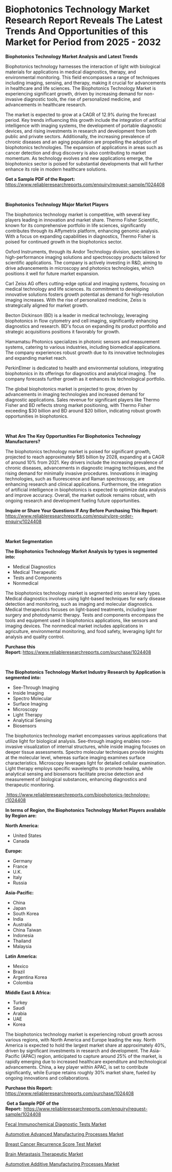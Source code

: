 <p><h1>Biophotonics Technology Market Research Report Reveals The Latest Trends And Opportunities of this Market for Period from 2025 - 2032</h1></p><p><strong>Biophotonics Technology Market Analysis and Latest Trends</strong></p>
<p><p>Biophotonics technology harnesses the interaction of light with biological materials for applications in medical diagnostics, therapy, and environmental monitoring. This field encompasses a range of techniques including imaging, sensing, and therapy, making it crucial for advancements in healthcare and life sciences. The Biophotonics Technology Market is experiencing significant growth, driven by increasing demand for non-invasive diagnostic tools, the rise of personalized medicine, and advancements in healthcare research. </p><p>The market is expected to grow at a CAGR of 12.9% during the forecast period. Key trends influencing this growth include the integration of artificial intelligence with imaging systems, the development of portable diagnostic devices, and rising investments in research and development from both public and private sectors. Additionally, the increasing prevalence of chronic diseases and an aging population are propelling the adoption of biophotonics technologies. The expansion of applications in areas such as cancer detection and drug discovery is also contributing to market momentum. As technology evolves and new applications emerge, the biophotonics sector is poised for substantial developments that will further enhance its role in modern healthcare solutions.</p></p>
<p><strong>Get a Sample PDF of the Report:&nbsp;</strong> <a href="https://www.reliableresearchreports.com/enquiry/request-sample/1024408?utm_campaign=37&utm_medium=2&utm_source=Github&utm_content=ia&utm_term=07032025&utm_id=biophotonics-technology">https://www.reliableresearchreports.com/enquiry/request-sample/1024408</a></p>
<p>&nbsp;</p>
<p><strong>Biophotonics Technology Major Market Players</strong></p>
<p><p>The biophotonics technology market is competitive, with several key players leading in innovation and market share. Thermo Fisher Scientific, known for its comprehensive portfolio in life sciences, significantly contributes through its Affymetrix platform, enhancing genomic analysis. With a focus on expanding capabilities in diagnostics, Thermo Fisher is poised for continued growth in the biophotonics sector.</p><p>Oxford Instruments, through its Andor Technology division, specializes in high-performance imaging solutions and spectroscopy products tailored for scientific applications. The company is actively investing in R&D, aiming to drive advancements in microscopy and photonics technologies, which positions it well for future market expansion.</p><p>Carl Zeiss AG offers cutting-edge optical and imaging systems, focusing on medical technology and life sciences. Its commitment to developing innovative solutions fosters growth potential as demand for high-resolution imaging increases. With the rise of personalized medicine, Zeiss is strategically aligned for market growth.</p><p>Becton Dickinson (BD) is a leader in medical technology, leveraging biophotonics in flow cytometry and cell imaging, significantly enhancing diagnostics and research. BD's focus on expanding its product portfolio and strategic acquisitions positions it favorably for growth.</p><p>Hamamatsu Photonics specializes in photonic sensors and measurement systems, catering to various industries, including biomedical applications. The company experiences robust growth due to its innovative technologies and expanding market reach.</p><p>PerkinElmer is dedicated to health and environmental solutions, integrating biophotonics in its offerings for diagnostics and analytical imaging. The company forecasts further growth as it enhances its technological portfolio.</p><p>The global biophotonics market is projected to grow, driven by advancements in imaging technologies and increased demand for diagnostic applications. Sales revenue for significant players like Thermo Fisher and BD reflects strong market positioning, with Thermo Fisher exceeding $30 billion and BD around $20 billion, indicating robust growth opportunities in biophotonics.</p></p>
<p>&nbsp;</p>
<p><strong>What Are The Key Opportunities For Biophotonics Technology Manufacturers?</strong></p>
<p><p>The biophotonics technology market is poised for significant growth, projected to reach approximately $85 billion by 2028, expanding at a CAGR of around 10% from 2021. Key drivers include the increasing prevalence of chronic diseases, advancements in diagnostic imaging techniques, and the rising demand for minimally invasive procedures. Innovations in imaging technologies, such as fluorescence and Raman spectroscopy, are enhancing research and clinical applications. Furthermore, the integration of artificial intelligence in biophotonics is expected to optimize data analysis and improve accuracy. Overall, the market outlook remains robust, with ongoing research and development fueling future opportunities.</p></p>
<p><strong>Inquire or Share Your Questions If Any Before Purchasing This Report:</strong> <a href="https://www.reliableresearchreports.com/enquiry/pre-order-enquiry/1024408?utm_campaign=37&utm_medium=2&utm_source=Github&utm_content=ia&utm_term=07032025&utm_id=biophotonics-technology">https://www.reliableresearchreports.com/enquiry/pre-order-enquiry/1024408</a></p>
<p>&nbsp;</p>
<p><strong>Market Segmentation</strong></p>
<p><strong>The Biophotonics Technology Market Analysis by types is segmented into:</strong></p>
<p><ul><li>Medical Diagnostics</li><li>Medical Therapeutic</li><li>Tests and Components</li><li>Nonmedical</li></ul></p>
<p><p>The biophotonics technology market is segmented into several key types. Medical diagnostics involves using light-based techniques for early disease detection and monitoring, such as imaging and molecular diagnostics. Medical therapeutics focuses on light-based treatments, including laser surgery and photodynamic therapy. Tests and components encompass the tools and equipment used in biophotonics applications, like sensors and imaging devices. The nonmedical market includes applications in agriculture, environmental monitoring, and food safety, leveraging light for analysis and quality control.</p></p>
<p><strong>Purchase this Report:&nbsp;</strong><a href="https://www.reliableresearchreports.com/purchase/1024408?utm_campaign=37&utm_medium=2&utm_source=Github&utm_content=ia&utm_term=07032025&utm_id=biophotonics-technology">https://www.reliableresearchreports.com/purchase/1024408</a></p>
<p>&nbsp;</p>
<p><strong>The Biophotonics Technology Market Industry Research by Application is segmented into:</strong></p>
<p><ul><li>See-Through Imaging</li><li>Inside Imaging</li><li>Spectro Molecular</li><li>Surface Imaging</li><li>Microscopy</li><li>Light Therapy</li><li>Analytical Sensing</li><li>Biosensors</li></ul></p>
<p><p>The biophotonics technology market encompasses various applications that utilize light for biological analysis. See-through imaging enables non-invasive visualization of internal structures, while inside imaging focuses on deeper tissue assessments. Spectro molecular techniques provide insights at the molecular level, whereas surface imaging examines surface characteristics. Microscopy leverages light for detailed cellular examination. Light therapy employs specific wavelengths to promote healing, while analytical sensing and biosensors facilitate precise detection and measurement of biological substances, enhancing diagnostics and therapeutic monitoring.</p></p>
<p><a href="https://www.reliableresearchreports.com/biophotonics-technology-r1024408?utm_campaign=37&utm_medium=2&utm_source=Github&utm_content=ia&utm_term=07032025&utm_id=biophotonics-technology">&nbsp;https://www.reliableresearchreports.com/biophotonics-technology-r1024408</a></p>
<p><strong>In terms of Region, the Biophotonics Technology Market Players available by Region are:</strong></p>
<p>
    <p> <strong> North America: </strong>
        <ul>
            <li>United States</li>
            <li>Canada</li>
        </ul>
        </p> 
    <p> <strong> Europe: </strong>
        <ul>
            <li>Germany</li>
            <li>France</li>
            <li>U.K.</li>
            <li>Italy</li>
            <li>Russia</li>
        </ul>
        </p> 
    <p> <strong> Asia-Pacific: </strong>
        <ul>
            <li>China</li>
            <li>Japan</li>
            <li>South Korea</li>
            <li>India</li>
            <li>Australia</li>
            <li>China Taiwan</li>
            <li>Indonesia</li>
            <li>Thailand</li>
            <li>Malaysia</li>
        </ul>
        </p> 
    <p> <strong> Latin America: </strong>
        <ul>
            <li>Mexico</li>
            <li>Brazil</li>
            <li>Argentina Korea</li>
            <li>Colombia</li>
        </ul>
        </p> 
    <p> <strong> Middle East & Africa: </strong>
        <ul>
            <li>Turkey</li>
            <li>Saudi</li>
            <li>Arabia</li>
            <li>UAE</li>
            <li>Korea</li>
        </ul>
    </p>
    </p>
<p><p>The biophotonics technology market is experiencing robust growth across various regions, with North America and Europe leading the way. North America is expected to hold the largest market share at approximately 40%, driven by significant investments in research and development. The Asia-Pacific (APAC) region, anticipated to capture around 25% of the market, is rapidly emerging due to increased healthcare expenditure and technological advancements. China, a key player within APAC, is set to contribute significantly, while Europe retains roughly 30% market share, fueled by ongoing innovations and collaborations.</p></p>
<p><strong>Purchase this Report: </strong><a href="https://www.reliableresearchreports.com/purchase/1024408?utm_campaign=37&utm_medium=2&utm_source=Github&utm_content=ia&utm_term=07032025&utm_id=biophotonics-technology">https://www.reliableresearchreports.com/purchase/1024408</a></p>
<p>&nbsp;<strong>Get a Sample PDF of the Report:&nbsp;&nbsp;</strong><a href="https://www.reliableresearchreports.com/enquiry/request-sample/1024408?utm_campaign=37&utm_medium=2&utm_source=Github&utm_content=ia&utm_term=07032025&utm_id=biophotonics-technology">https://www.reliableresearchreports.com/enquiry/request-sample/1024408</a></p>
<p><strong></strong></p>
<p><p><a href="https://github.com/dukawashviro/Market-Research-Report-List-1/blob/main/fecal-immunochemical-diagnostic-tests-market.md?utm_campaign=37&utm_medium=2&utm_source=Github&utm_content=ia&utm_term=07032025&utm_id=biophotonics-technology">Fecal Immunochemical Diagnostic Tests Market</a></p><p><a href="https://github.com/sekohlorik/Market-Research-Report-List-1/blob/main/automotive-advanced-manufacturing-processes-market.md?utm_campaign=37&utm_medium=2&utm_source=Github&utm_content=ia&utm_term=07032025&utm_id=biophotonics-technology">Automotive Advanced Manufacturing Processes Market</a></p><p><a href="https://github.com/timayuethem/Market-Research-Report-List-1/blob/main/breast-cancer-recurrence-score-test-market.md?utm_campaign=37&utm_medium=2&utm_source=Github&utm_content=ia&utm_term=07032025&utm_id=biophotonics-technology">Breast Cancer Recurrence Score Test Market</a></p><p><a href="https://github.com/rembaentin6f/Market-Research-Report-List-1/blob/main/brain-metastasis-therapeutic-market.md?utm_campaign=37&utm_medium=2&utm_source=Github&utm_content=ia&utm_term=07032025&utm_id=biophotonics-technology">Brain Metastasis Therapeutic Market</a></p><p><a href="https://github.com/brabolyrah3h/Market-Research-Report-List-1/blob/main/automotive-additive-manufacturing-processes-market.md?utm_campaign=37&utm_medium=2&utm_source=Github&utm_content=ia&utm_term=07032025&utm_id=biophotonics-technology">Automotive Additive Manufacturing Processes Market</a></p></p>
